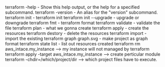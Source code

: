 terraform -help            - Show this help output, or the help for a specified subcommand.
terraform -version         - An alias for the "version" subcommand.
terraform init              - terraform init
terraform init --upgrade    - upgrade or downgrade
terraform fmt               - terraform format
terraform validate          - validate the file
terraform plan              - what we gonna create 
terraform apply             - create the resources 
terraform destory           - delete the resources 
terraform import            - import the existing 
terraform graph graph.svg   - make project as graph format
terraform state list        - list out resources created
terraform rm aws_intace.my_instance            --> my instance will not managed by terraform
terraform apply -target aws_intace.my_instance --> create perticular module
terraform -chdir=/which/project/dir            --> which project files have to execute.
